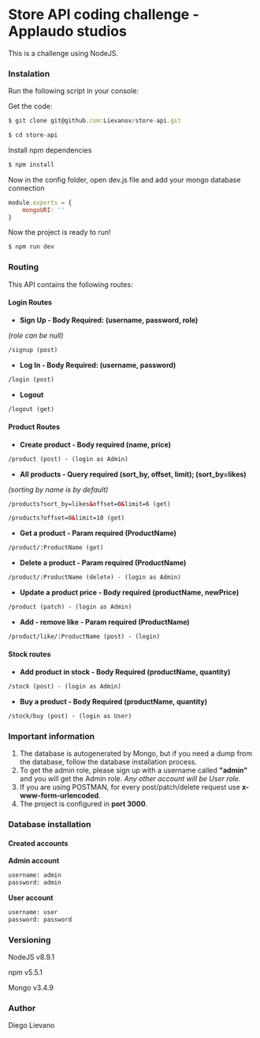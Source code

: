# Store API coding challenge - Applaudo studios

This is a challenge using NodeJS.

### Instalation

Run the following script in your console:

Get the code:
```javascript
$ git clone git@github.com:Lievanov/store-api.git

$ cd store-api
```
Install npm dependencies 
```javascript
$ npm install 
```

Now in the config folder, open dev.js file and add your mongo database connection
```javascript
module.exports = {
    mongoURI: ''
}
```

Now the project is ready to run!
```javascript
$ npm run dev
```

### Routing

This API contains the following routes:

#### Login Routes
* __Sign Up - Body Required: (username, password, role)__

_(role can be null)_
```html
/signup (post)
```

* __Log In - Body Required: (username, password)__
```html
/login (post)
```
* __Logout__
```html
/logout (get)
```
#### Product Routes

* __Create product - Body required (name, price)__
```html
/product (post) - (login as Admin)
```
* __All products - Query required (sort_by, offset, limit); (sort_by=likes)__

_(sorting by name is by default)_
```html
/products?sort_by=likes&offset=0&limit=6 (get)

/products?offset=0&limit=10 (get)
```

* __Get a product - Param required (ProductName)__
```html
/product/:ProductName (get)
```
* __Delete a product - Param required (ProductName)__
```html
/product/:ProductName (delete) - (login as Admin)
```
* __Update a product price - Body required (productName, newPrice)__
```html
/product (patch) - (login as Admin)
```
* __Add - remove like - Param required (ProductName)__
```html
/product/like/:ProductName (post) - (login)
```
#### Stock routes

* __Add product in stock - Body Required (productName, quantity)__
```html
/stock (post) - (login as Admin)
```
* __Buy a product - Body Required (productName, quantity)__
```html
/stock/buy (post) - (login as User)
```

### Important information

1. The database is autogenerated by Mongo, 
but if you need a dump from the database, 
follow the database installation process.
2. To get the admin role, 
please sign up with a 
username called __"admin"__ and you will
get the Admin role.
_Any other account will be User role._
3. If you are using POSTMAN, for every post/patch/delete request use __x-www-form-urlencoded__.
4. The project is configured in __port 3000__.


### Database installation


#### Created accounts

__Admin account__
```html
username: admin
password: admin
```

__User account__
```html
username: user
password: password
```
### Versioning 

NodeJS v8.9.1

npm v5.5.1

Mongo v3.4.9

### Author

Diego Lievano
